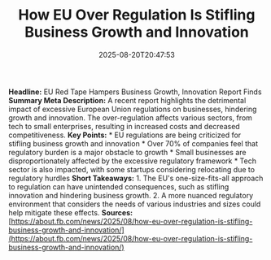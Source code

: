 ﻿---
title: "How EU Over Regulation Is Stifling Business Growth and Innovation"
date: "2025-08-20T20:47:53"
category: "Markets"
summary: ""
slug: "how eu over regulation is stifling business growth and innov"
source_urls:
  - "https://about.fb.com/news/2025/08/how-eu-over-regulation-is-stifling-business-growth-and-innovation/"
seo:
  title: "How EU Over Regulation Is Stifling Business Growth and Innovation | Hash n Hedge"
  description: ""
  keywords: ["news", "markets", "brief"]
---
**Headline:** EU Red Tape Hampers Business Growth, Innovation Report Finds  **Summary Meta Description:** A recent report highlights the detrimental impact of excessive European Union regulations on businesses, hindering growth and innovation. The over-regulation affects various sectors, from tech to small enterprises, resulting in increased costs and decreased competitiveness.  **Key Points:**  * EU regulations are being criticized for stifling business growth and innovation * Over 70% of companies feel that regulatory burden is a major obstacle to growth * Small businesses are disproportionately affected by the excessive regulatory framework * Tech sector is also impacted, with some startups considering relocating due to regulatory hurdles  **Short Takeaways:**  1. The EU's one-size-fits-all approach to regulation can have unintended consequences, such as stifling innovation and hindering business growth. 2. A more nuanced regulatory environment that considers the needs of various industries and sizes could help mitigate these effects.  **Sources:** [https://about.fb.com/news/2025/08/how-eu-over-regulation-is-stifling-business-growth-and-innovation/](https://about.fb.com/news/2025/08/how-eu-over-regulation-is-stifling-business-growth-and-innovation/) 
